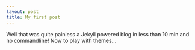 ```yaml
---
layout: post
title: My first post
---
```


Well that was quite painless a Jekyll powered blog in less than 10 min and no commandline! Now to play with themes...
